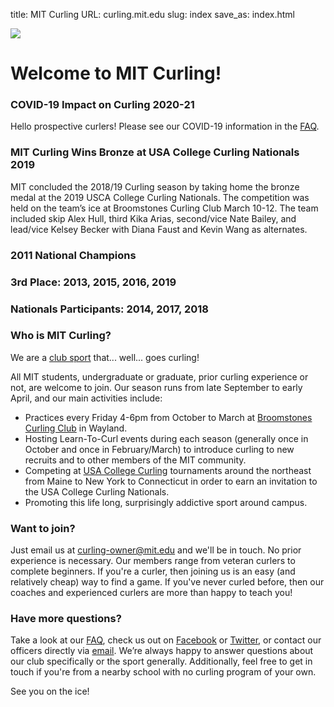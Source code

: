 title: MIT Curling
URL: curling.mit.edu
slug: index
save_as: index.html

![](images/frontpage.png)

# Welcome to MIT Curling!

### COVID-19 Impact on Curling 2020-21
Hello prospective curlers! Please see our COVID-19 information in the [FAQ](/faq).

### MIT Curling Wins Bronze at USA College Curling Nationals 2019

MIT concluded the 2018/19 Curling season by taking home the bronze medal at the 2019 USCA College Curling Nationals.  The competition was held on the team’s ice at Broomstones Curling Club March 10-12.  The team included skip Alex Hull, third Kika Arias, second/vice Nate Bailey, and lead/vice Kelsey Becker with Diana Faust and Kevin Wang as alternates. 

### 2011 National Champions

### 3rd Place: 2013, 2015, 2016, 2019

### Nationals Participants: 2014, 2017, 2018

### Who is MIT Curling?

We are a [club sport](https://clubsports.mit.edu/) that... well... goes curling!

All MIT students, undergraduate or graduate, prior curling experience or not, are welcome to join. Our season runs from late September to early April, and our main activities include:

* Practices every Friday 4-6pm from October to March at [Broomstones Curling Club](http://www.broomstones.com) in Wayland.
* Hosting Learn-To-Curl events during each season (generally once in October and once in February/March) to introduce curling to new recruits and to other members of the MIT community.
* Competing at [USA College Curling](http://collegecurlingusa.org/) tournaments around the northeast from Maine to New York to Connecticut in order to earn an invitation to the USA College Curling Nationals.
* Promoting this life long, surprisingly addictive sport around campus.

### Want to join?

Just email us at [curling-owner@mit.edu](mailto:curling-owner@mit.edu) and we'll be in touch. No prior experience is necessary. Our members range from veteran curlers to complete beginners. If you're a curler, then joining us is an easy (and relatively cheap) way to find a game. If you've never curled before, then our coaches and experienced curlers are more than happy to teach you!

### Have more questions?

Take a look at our [FAQ](/faq), check us out on [Facebook](https://www.facebook.com/mitcurlingclub) or [Twitter](https://twitter.com/mitcurling), or contact our officers directly via [email](mailto:curling-owner@mit.edu). We’re always happy to answer questions about our club specifically or the sport generally. Additionally, feel free to get in touch if you're from a nearby school with no curling program of your own.

See you on the ice!